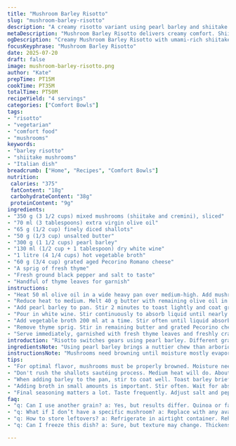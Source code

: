 ```yaml
---
title: "Mushroom Barley Risotto"
slug: "mushroom-barley-risotto"
description: "A creamy risotto variant using pearl barley and shiitake mushrooms, cooked in stages with vegetable broth and finished with aged Pecorino cheese. Olive oil and butter mix for richness. White wine adds acidity. Brightened with fresh thyme. No truffle oil. Earthy, chewy texture. 4 servings."
metaDescription: "Mushroom Barley Risotto delivers creamy comfort. Shiitake and cremini mushrooms blend with pearl barley and aged Pecorino."
ogDescription: "Creamy Mushroom Barley Risotto with umami-rich shiitake and cremini. A satisfying twist on traditional risotto."
focusKeyphrase: "Mushroom Barley Risotto"
date: 2025-07-20
draft: false
image: mushroom-barley-risotto.png
author: "Kate"
prepTime: PT15M
cookTime: PT35M
totalTime: PT50M
recipeYield: "4 servings"
categories: ["Comfort Bowls"]
tags:
- "risotto"
- "vegetarian"
- "comfort food"
- "mushrooms"
keywords:
- "barley risotto"
- "shiitake mushrooms"
- "Italian dish"
breadcrumb: ["Home", "Recipes", "Comfort Bowls"]
nutrition: 
 calories: "375"
 fatContent: "18g"
 carbohydrateContent: "38g"
 proteinContent: "9g"
ingredients:
- "350 g (3 1/2 cups) mixed mushrooms (shiitake and cremini), sliced"
- "70 ml (3 tablespoons) extra virgin olive oil"
- "65 g (1/2 cup) finely diced shallots"
- "50 g (1/3 cup) unsalted butter"
- "300 g (1 1/2 cups) pearl barley"
- "130 ml (1/2 cup + 1 tablespoon) dry white wine"
- "1 litre (4 1/4 cups) hot vegetable broth"
- "60 g (3/4 cup) grated aged Pecorino Romano cheese"
- "A sprig of fresh thyme"
- "Fresh ground black pepper and salt to taste"
- "Handful of thyme leaves for garnish"
instructions:
- "Heat 50 ml olive oil in a wide heavy pan over medium-high. Add mushrooms. Season with salt pepper. Cook 6–8 minutes stirring until browned and moisture evaporated. Remove from pan, keep warm."
- "Reduce heat to medium. Melt 40 g butter with remaining olive oil in same pan. Add shallots. Sauté about 3 minutes until translucent but not browned."
- "Add pearl barley to pan. Stir 2 minutes to toast lightly and coat grains in fat."
- "Pour in white wine. Stir continuously to absorb liquid until nearly dry, about 3 minutes."
- "Add vegetable broth 200 ml at a time. Stir often until liquid absorbed before adding more. Total cooking about 25–30 minutes. Check tenderness; barley should be soft but slightly chewy. Add thyme sprig halfway through. Salt and pepper to taste."
- "Remove thyme sprig. Stir in remaining butter and grated Pecorino cheese. Fold in cooked mushrooms gently. Adjust seasoning."
- "Serve immediately, garnished with fresh thyme leaves and freshly cracked black pepper."
introduction: "Risotto switches gears using pearl barley. Different grain, chewy and nutty. Mushrooms? Shiitake and cremini collide, deeper flavor, not just button. Butter and olive oil tag team for mouthfeel. Shallots in the mix, sweet sharp. White wine cuts through the richness. No truffle oil here, replaced with fresh thyme for green aromatic punch. Cook in rounds, broth in batches, stir often to coax creaminess. Times adjusted, a bit longer for barley to soften just right. Cheese swapped for Pecorino Romano, sharper bite than parmesan, adds punch. Loaded with attitude but comforting. Serve hot, fresh thyme flakes on top, black pepper snapping. Rustic but deliberate."
ingredientsNote: "Using pearl barley brings a nuttier chew than arborio rice. Adjust cooking time since barley takes longer to soften, about 25-30 minutes. Thyme replaces delicate truffle oil aroma for herbaceous boost. Pecorino Romano in lieu of parmesan adds saltier, sharper flavor profile that stands up to earthiness of mushrooms. Olive oil quantity tweaked for balance with butter, providing silky texture without heaviness. Mushrooms switched to shiitake and cremini—more umami, deeper color, and better bite. Shallots remain essential for sweetness and mild onion aroma. Vegetable broth used to keep flavors accessible and lighter. Season thoughtfully at every stage; salt blooms flavor. Fresh herbs at the end brighten heavy textures."
instructionsNote: "Mushrooms need browning until moisture mostly evaporates to avoid soggy addition. Cooking barley requires patience—liquid in portions, stir frequently to coax out starch and creaminess. Toasting barley initially is key to nutty flavor and slightly chewy texture. Wine must reduce almost fully to avoid sourness in final dish. Don’t rush broth absorption; slow work yields proper al dente. Butter and cheese folded in off heat to preserve silkiness. Adding mushrooms last avoids wilting and keeps their distinct texture. Final seasoning critical—taste for salt balance. Fresh thyme instead of truffle oil adds fresh herbal spark, sprinkle just before serving for aroma lift. Serve immediately as risotto thickens if held too long."
tips:
- "For optimal flavor, mushrooms must be properly browned. Moisture needs to vanish. Brown them well. Stir occasionally. Season with salt and pepper at the start."
- "Don't rush the shallots sautéing process. Medium heat will do. About three minutes until soft. No browning. Sweetness is key. Adds depth to the flavor."
- "When adding barley to the pan, stir to coat well. Toast barley briefly in the fat. It enhances nuttiness. Takes two minutes max. This is crucial for texture."
- "Adding broth in small amounts is important. Stir often. Wait for absorption before adding more. This encourages that creamy mouthfeel. Be patient on this."
- "Final seasoning matters a lot. Taste frequently. Adjust salt and pepper to personal liking. Add Pecorino slowly; it intensifies the taste. Right balance is essential."
faq:
- "q: Can I use another grain? a: Yes, but results differ. Quinoa or farro. Adjust cook time. Experiment with texture and flavor."
- "q: What if I don’t have a specific mushroom? a: Replace with any available. Button mushrooms work but flavors shift. Shiitake and cremini are best for depth."
- "q: How to store leftovers? a: Refrigerate in airtight container. Reheat gently to avoid overcooking. May need more broth added. Creaminess benefits from it."
- "q: Can I freeze this dish? a: Sure, but texture may change. Thickens a lot when frozen. Reheat slowly. Stir often for even warmth."

---
```

